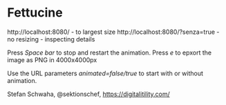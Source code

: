 # Fettucine

http://localhost:8080/ - to largest size
http://localhost:8080/?senza=true - no resizing - inspecting details

Press *Space bar* to stop and restart the animation.
Press *e* to epxort the image as PNG in 4000x4000px

Use the URL parameters *animated=false/true* to start with or without animation.

Stefan Schwaha, @sektionschef, https://digitalitility.com/
